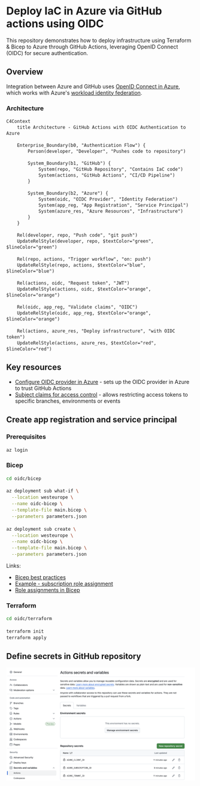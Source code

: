 # Deploy IaC in Azure via GitHub actions using OIDC

This repository demonstrates how to deploy infrastructure using Terraform & Bicep to Azure through GitHub Actions, leveraging OpenID Connect (OIDC) for secure authentication.

## Overview

Integration between Azure and GitHub uses [OpenID Connect in Azure](https://learn.microsoft.com/en-us/azure/developer/github/connect-from-azure), which works with Azure's [workload identity federation](https://learn.microsoft.com/en-us/entra/workload-id/workload-identity-federation).

### Architecture

```mermaid
C4Context
    title Architecture - GitHub Actions with OIDC Authentication to Azure

    Enterprise_Boundary(b0, "Authentication Flow") {
        Person(developer, "Developer", "Pushes code to repository")

        System_Boundary(b1, "GitHub") {
            System(repo, "GitHub Repository", "Contains IaC code")
            System(actions, "GitHub Actions", "CI/CD Pipeline")
        }

        System_Boundary(b2, "Azure") {
            System(oidc, "OIDC Provider", "Identity Federation")
            System(app_reg, "App Registration", "Service Principal")
            System(azure_res, "Azure Resources", "Infrastructure")
        }
    }

    Rel(developer, repo, "Push code", "git push")
    UpdateRelStyle(developer, repo, $textColor="green", $lineColor="green")

    Rel(repo, actions, "Trigger workflow", "on: push")
    UpdateRelStyle(repo, actions, $textColor="blue", $lineColor="blue")

    Rel(actions, oidc, "Request token", "JWT")
    UpdateRelStyle(actions, oidc, $textColor="orange", $lineColor="orange")

    Rel(oidc, app_reg, "Validate claims", "OIDC")
    UpdateRelStyle(oidc, app_reg, $textColor="orange", $lineColor="orange")

    Rel(actions, azure_res, "Deploy infrastructure", "with OIDC token")
    UpdateRelStyle(actions, azure_res, $textColor="red", $lineColor="red")
```

## Key resources

- [Configure OIDC provider in Azure](https://docs.github.com/en/actions/security-for-github-actions/security-hardening-your-deployments/configuring-openid-connect-in-azure) - sets up the OIDC provider in Azure to trust GitHub Actions
- [Subject claims for access control](https://docs.github.com/en/actions/security-for-github-actions/security-hardening-your-deployments/about-security-hardening-with-openid-connect#example-subject-claims) - allows restricting access tokens to specific branches, environments or events

## Create app registration and service principal

### Prerequisites

```bash
az login
```

### Bicep

```bash
cd oidc/bicep

az deployment sub what-if \
  --location westeurope \
  --name oidc-bicep \
  --template-file main.bicep \
  --parameters parameters.json

az deployment sub create \
  --location westeurope \
  --name oidc-bicep \
  --template-file main.bicep \
  --parameters parameters.json
```

Links:
* [Bicep best practices](https://learn.microsoft.com/en-us/azure/azure-resource-manager/bicep/best-practices)
* [Example - subscription role assignment](https://github.com/Azure/azure-quickstart-templates/blob/master/subscription-deployments/subscription-role-assignment/main.bicep)
* [Role assignments in Bicep](https://learn.microsoft.com/en-gb/azure/templates/microsoft.authorization/roleassignments?pivots=deployment-language-bicep)

### Terraform

```bash
cd oidc/terraform

terraform init
terraform apply
```

## Define secrets in GitHub repository

![](images/github-secrets.png)
